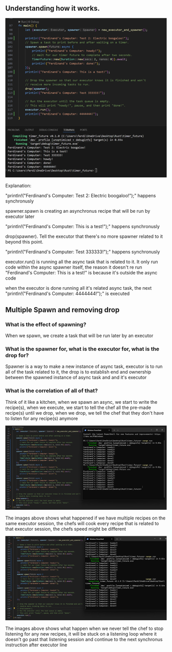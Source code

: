 ## Understanding how it works.

![Async1.png](ReadMeImgs/Async1.png)

Explanation:

"println!("Ferdinand's Computer: Test 2: Electric boogaloo!");" happens synchronusly

spawner.spawn is creating an asynchronus recipe that will be run by executor later

"println!("Ferdinand's Computer: This is a test!");" happens synchronusly

drop(spawner). Tell the executor that there's no more spawner related to it beyond this point.

"println!("Ferdinand's Computer: Test 333333!");" happens synchronusly

executor.run() is running all the async task that is related to it. It only run code within the async spawner itself, the reason it doesn't re run "Ferdinand's Computer: This is a test!" is because it's outside the async code

when the executor is done running all it's related async task, the next "println!("Ferdinand's Computer: 4444444!");" is executed

## Multiple Spawn and removing drop

### What is the effect of spawning? 

When we spawn, we create a task that will be run later by an executor

### What is the spawner for, what is the executor for, what is the drop for?

Spawner is a way to make a new instance of async task, executor is to run all of the task related to it, the drop is to establish end and ownership between the spawned instance of async task and and it's executor

### What is the correlation of all of that?

Think of it like a kitchen, when we spawn an async, we start to write the recipe(s), when we execute, we start to tell the chef all the pre-made recipe(s) until we drop, when we drop, we tell the chef that they don't have to listen for any recipe(s) anymore

![Async2.png](ReadMeImgs/Async2.png)

The images above shows what happened if we have multiple recipes on the same executor session, the chefs will cook every recipe that is related to that executor session, the chefs speed might be different

![Async3.png](ReadMeImgs/Async3.png)

The images above shows what happen when we never tell the chef to stop listening for any new recipes, it will be stuck on a listening loop where it doesn't go past that listening session and continue to the next synchronus instruction after executor line